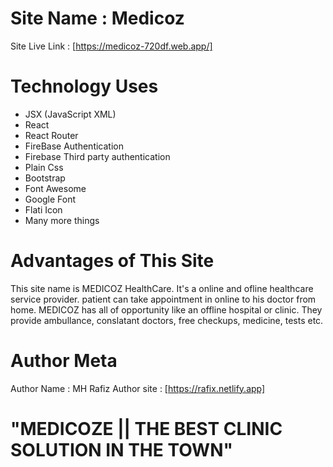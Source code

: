 # Site Name : Medicoz
Site Live Link : [https://medicoz-720df.web.app/]

# Technology Uses
* JSX (JavaScript XML)
* React
* React Router
* FireBase Authentication
* Firebase Third party authentication
* Plain Css
* Bootstrap
* Font Awesome
* Google Font
* Flati Icon
* Many more things

# Advantages of This Site

This site name is MEDICOZ HealthCare. It's a online and ofline healthcare service provider. patient can take appointment in online to his doctor from home. MEDICOZ  has all of opportunity like an offline hospital or clinic. They provide ambullance, conslatant doctors, free checkups, medicine, tests etc.

# Author Meta

Author Name : MH Rafiz
Author site : [https://rafix.netlify.app] 
# "MEDICOZE || THE BEST CLINIC SOLUTION IN THE TOWN"
